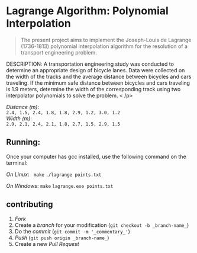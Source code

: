 # Lagrange Algorithm: Polynomial Interpolation
> The present project aims to implement the Joseph-Louis de Lagrange (1736-1813) polynomial interpolation algorithm for the resolution of a transport engineering problem.

<p>
DESCRIPTION: A transportation engineering study was conducted to determine an appropriate design of bicycle lanes. Data were collected on the width of the tracks and the average distance between bicycles and cars traveling. If the minimum safe distance between bicycles and cars traveling is 1.9 meters, determine the width of the corresponding track using two interpolator polynomials to solve the problem. < /p>

_Distance (m)_: <br />
`2.4, 1.5, 2.4, 1.8, 1.8, 2.9, 1.2, 3.0, 1.2` <br />
_Width (m)_: <br />
`2.9, 2.1, 2.4, 2.1, 1.8, 2.7, 1.5, 2.9, 1.5` 


## Running:

Once your computer has gcc installed, use the following command on the terminal:

_On Linux_:
          `make`
         `./lagrange points.txt`

_On Windows_:
           `make`
           `lagrange.exe points.txt` 
           

## contributing
1. _Fork_ <br />
2. Create a _branch_ for your modification (`git checkout -b _branch-name_`) <br />
3. Do the _commit_ (`git commit -m '_commentary_'`) <br />
4. _Push_ (`git push origin _branch-name_`) <br />
5. Create a new _Pull Request_ <br />

